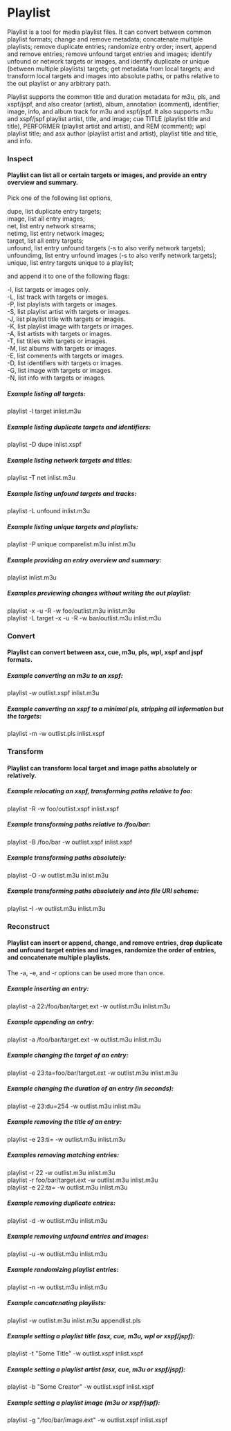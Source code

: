 # Playlist

Playlist is a tool for media playlist files. It can convert between common playlist formats; change and remove metadata; concatenate multiple playlists; remove duplicate entries; randomize entry order; insert, append and remove entries; remove unfound target entries and images; identify unfound or network targets or images, and identify duplicate or unique (between multiple playlists) targets; get metadata from local targets; and transform local targets and images into absolute paths, or paths relative to the out playlist or any arbitrary path.

Playlist supports the common title and duration metadata for m3u, pls, and xspf/jspf, and also creator (artist), album, annotation (comment), identifier, image, info, and album track for m3u and xspf/jspf. It also supports m3u and xspf/jspf playlist artist, title, and image; cue TITLE (playlist title and title), PERFORMER (playlist artist and artist), and REM (comment); wpl playlist title; and asx author (playlist artist and artist), playlist title and title, and info.

### Inspect
#### Playlist can list all or certain targets or images, and provide an entry overview and summary.

Pick one of the following list options,

dupe, list duplicate entry targets;  
image, list all entry images;  
net, list entry network streams;  
netimg, list entry network images;  
target, list all entry targets;  
unfound, list entry unfound targets (-s to also verify network targets);  
unfoundimg, list entry unfound images (-s to also verify network targets);  
unique, list entry targets unique to a playlist;  

and append it to one of the following flags:

-l, list targets or images only.  
-L, list track with targets or images.  
-P, list playlists with targets or images.  
-S, list playlist artist with targets or images.  
-J, list playlist title with targets or images.  
-K, list playlist image with targets or images.  
-A, list artists with targets or images.  
-T, list titles with targets or images.  
-M, list albums with targets or images.  
-E, list comments with targets or images.  
-D, list identifiers with targets or images.  
-G, list image with targets or images.  
-N, list info with targets or images.  

##### Example listing all targets:

playlist -l target inlist.m3u

##### Example listing duplicate targets and identifiers:

playlist -D dupe inlist.xspf

##### Example listing network targets and titles:

playlist -T net inlist.m3u

##### Example listing unfound targets and tracks:

playlist -L unfound inlist.m3u

##### Example listing unique targets and playlists:

playlist -P unique comparelist.m3u inlist.m3u

##### Example providing an entry overview and summary:

playlist inlist.m3u

##### Examples previewing changes without writing the out playlist:

playlist -x -u -R -w foo/outlist.m3u inlist.m3u  
playlist -L target -x -u -R -w bar/outlist.m3u inlist.m3u

### Convert
#### Playlist can convert between asx, cue, m3u, pls, wpl, xspf and jspf formats.

##### Example converting an m3u to an xspf:

playlist -w outlist.xspf inlist.m3u

##### Example converting an xspf to a minimal pls, stripping all information but the targets:

playlist -m -w outlist.pls inlist.xspf

### Transform
#### Playlist can transform local target and image paths absolutely or relatively.

##### Example relocating an xspf, transforming paths relative to foo:

playlist -R -w foo/outlist.xspf inlist.xspf

##### Example transforming paths relative to /foo/bar:

playlist -B /foo/bar -w outlist.xspf inlist.xspf

##### Example transforming paths absolutely:

playlist -O -w outlist.m3u inlist.m3u

##### Example transforming paths absolutely and into file URI scheme:

playlist -I -w outlist.m3u inlist.m3u

### Reconstruct
#### Playlist can insert or append, change, and remove entries, drop duplicate and unfound target entries and images, randomize the order of entries, and concatenate multiple playlists.

The -a, -e, and -r options can be used more than once.

##### Example inserting an entry:

playlist -a 22:/foo/bar/target.ext -w outlist.m3u inlist.m3u

##### Example appending an entry:

playlist -a /foo/bar/target.ext -w outlist.m3u inlist.m3u

##### Example changing the target of an entry:

playlist -e 23:ta=foo/bar/target.ext -w outlist.m3u inlist.m3u

##### Example changing the duration of an entry (in seconds):

playlist -e 23:du=254 -w outlist.m3u inlist.m3u

##### Example removing the title of an entry:

playlist -e 23:ti= -w outlist.m3u inlist.m3u

##### Examples removing matching entries:

playlist -r 22 -w outlist.m3u inlist.m3u  
playlist -r foo/bar/target.ext -w outlist.m3u inlist.m3u  
playlist -e 22:ta= -w outlist.m3u inlist.m3u

##### Example removing duplicate entries:

playlist -d -w outlist.m3u inlist.m3u

##### Example removing unfound entries and images:

playlist -u -w outlist.m3u inlist.m3u

##### Example randomizing playlist entries:

playlist -n -w outlist.m3u inlist.m3u

##### Example concatenating playlists:

playlist -w outlist.m3u inlist.m3u appendlist.pls

##### Example setting a playlist title (asx, cue, m3u, wpl or xspf/jspf):

playlist -t "Some Title" -w outlist.xspf inlist.xspf

##### Example setting a playlist artist (asx, cue, m3u or xspf/jspf):

playlist -b "Some Creator" -w outlist.xspf inlist.xspf

##### Example setting a playlist image (m3u or xspf/jspf):

playlist -g "/foo/bar/image.ext" -w outlist.xspf inlist.xspf
